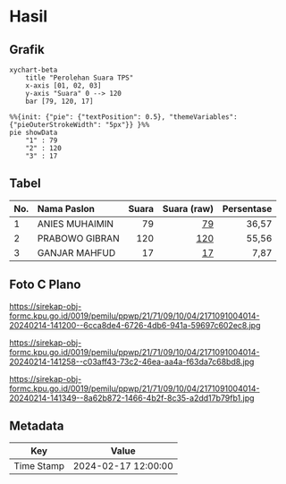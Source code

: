 # Hasil

## Grafik

```mermaid
xychart-beta
    title "Perolehan Suara TPS"
    x-axis [01, 02, 03]
    y-axis "Suara" 0 --> 120
    bar [79, 120, 17]
```

```mermaid
%%{init: {"pie": {"textPosition": 0.5}, "themeVariables": {"pieOuterStrokeWidth": "5px"}} }%%
pie showData
    "1" : 79
    "2" : 120
    "3" : 17
```

## Tabel

| No. | Nama Paslon    | Suara | Suara (raw) | Persentase |
|:--- |:-------------- | -----:| -----------:| ----------:|
| 1   | ANIES MUHAIMIN | 79    | [79][p-1]   | 36,57      |
| 2   | PRABOWO GIBRAN | 120   | [120][p-2]  | 55,56      |
| 3   | GANJAR MAHFUD  | 17    | [17][p-3]   | 7,87       |


[p-1]: https://github.com/gigit-pemilu/pemilu-2024-21-kepulauan-riau/blob/main/pilpres/hitung-suara/sub/21-kepulauan-riau/sub/71-kota-batam/sub/09-bengkong/sub/1004-tanjung-buntung/sub/014-tps/sub/paslon-1.txt
[p-2]: https://github.com/gigit-pemilu/pemilu-2024-21-kepulauan-riau/blob/main/pilpres/hitung-suara/sub/21-kepulauan-riau/sub/71-kota-batam/sub/09-bengkong/sub/1004-tanjung-buntung/sub/014-tps/sub/paslon-2.txt
[p-3]: https://github.com/gigit-pemilu/pemilu-2024-21-kepulauan-riau/blob/main/pilpres/hitung-suara/sub/21-kepulauan-riau/sub/71-kota-batam/sub/09-bengkong/sub/1004-tanjung-buntung/sub/014-tps/sub/paslon-3.txt

## Foto C Plano

https://sirekap-obj-formc.kpu.go.id/0019/pemilu/ppwp/21/71/09/10/04/2171091004014-20240214-141200--6cca8de4-6726-4db6-941a-59697c602ec8.jpg

https://sirekap-obj-formc.kpu.go.id/0019/pemilu/ppwp/21/71/09/10/04/2171091004014-20240214-141258--c03aff43-73c2-46ea-aa4a-f63da7c68bd8.jpg

https://sirekap-obj-formc.kpu.go.id/0019/pemilu/ppwp/21/71/09/10/04/2171091004014-20240214-141349--8a62b872-1466-4b2f-8c35-a2dd17b79fb1.jpg


## Metadata

| Key        | Value               |
| ---------- | ------------------- |
| Time Stamp | 2024-02-17 12:00:00 |



